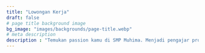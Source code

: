 ```yaml
---
title: "Lowongan Kerja"
draft: false
# page title background image
bg_image: "images/backgrounds/page-title.webp"
# meta description
description : "Temukan passion kamu di SMP Muhima. Menjadi pengajar profesional yang memiliki tugas utama untuk mendidik, mengajar, membimbing, mengarahkan, melatih, menilai dan mengevaluasi peserta didik."
---
```

